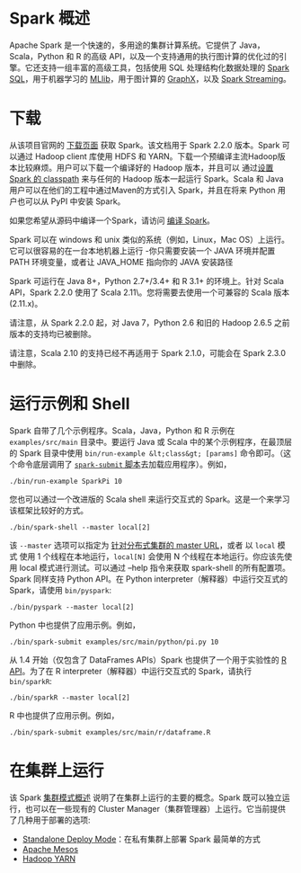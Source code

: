 # Spark 概述

Apache Spark 是一个快速的，多用途的集群计算系统。它提供了 Java，Scala，Python 和 R 的高级 API，以及一个支持通用的执行图计算的优化过的引擎。它还支持一组丰富的高级工具，包括使用 SQL 处理结构化数据处理的 [Spark SQL](sql-programming-guide.html)，用于机器学习的 [MLlib](ml-guide.html)，用于图计算的 [GraphX](graphx-programming-guide.html)，以及 [Spark Streaming](streaming-programming-guide.html)。

# 下载

从该项目官网的 [下载页面](http://spark.apache.org/downloads.html) 获取 Spark。该文档用于 Spark 2.2.0 版本。Spark 可以通过 Hadoop client 库使用 HDFS 和 YARN。下载一个预编译主流Hadoop版本比较麻烦。用户可以下载一个编译好的 Hadoop 版本，并且可以 通过[设置 Spark 的 classpath](hadoop-provided.html) 来与任何的 Hadoop 版本一起运行 Spark。Scala 和 Java 用户可以在他们的工程中通过Maven的方式引入 Spark，并且在将来 Python 用户也可以从 PyPI 中安装 Spark。

如果您希望从源码中编译一个Spark，请访问 [编译 Spark](building-spark.html)。

Spark 可以在 windows 和 unix 类似的系统（例如，Linux，Mac OS）上运行。它可以很容易的在一台本地机器上运行 -你只需要安装一个 JAVA 环境并配置 PATH 环境变量，或者让 JAVA_HOME 指向你的 JAVA 安装路径

Spark 可运行在 Java 8+，Python 2.7+/3.4+ 和 R 3.1+ 的环境上。针对 Scala API，Spark 2.2.0 使用了 Scala 2.11\。您将需要去使用一个可兼容的 Scala 版本 (2.11.x)。

请注意，从 Spark 2.2.0 起，对 Java 7，Python 2.6 和旧的 Hadoop 2.6.5 之前版本的支持均已被删除。

请注意，Scala 2.10 的支持已经不再适用于 Spark 2.1.0，可能会在 Spark 2.3.0 中删除。

# 运行示例和 Shell

Spark 自带了几个示例程序。Scala，Java，Python 和 R 示例在 `examples/src/main` 目录中。要运行 Java 或 Scala 中的某个示例程序，在最顶层的 Spark 目录中使用 `bin/run-example &lt;class&gt; [params]` 命令即可。（这个命令底层调用了 [`spark-submit` 脚本](submitting-applications.html)去加载应用程序）。例如，

```
./bin/run-example SparkPi 10 
```

您也可以通过一个改进版的 Scala shell 来运行交互式的 Spark。这是一个来学习该框架比较好的方式。

```
./bin/spark-shell --master local[2] 
```

该 `--master` 选项可以指定为 [针对分布式集群的 master URL](submitting-applications.html#master-urls)，或者 以 `local` 模式 使用 1 个线程在本地运行，`local[N]` 会使用 N 个线程在本地运行。你应该先使用 local 模式进行测试。可以通过 –help 指令来获取 spark-shell 的所有配置项。Spark 同样支持 Python API。在 Python interpreter（解释器）中运行交互式的 Spark，请使用 `bin/pyspark`:

```
./bin/pyspark --master local[2] 
```

Python 中也提供了应用示例。例如，

```
./bin/spark-submit examples/src/main/python/pi.py 10 
```

从 1.4 开始（仅包含了 DataFrames APIs）Spark 也提供了一个用于实验性的 [R API](sparkr.html)。为了在 R interpreter（解释器）中运行交互式的 Spark，请执行 `bin/sparkR`:

```
./bin/sparkR --master local[2] 
```

R 中也提供了应用示例。例如，

```
./bin/spark-submit examples/src/main/r/dataframe.R 
```

# 在集群上运行

该 Spark [集群模式概述](cluster-overview.html) 说明了在集群上运行的主要的概念。Spark 既可以独立运行，也可以在一些现有的 Cluster Manager（集群管理器）上运行。它当前提供了几种用于部署的选项:

*   [Standalone Deploy Mode](spark-standalone.html)：在私有集群上部署 Spark 最简单的方式
*   [Apache Mesos](running-on-mesos.html)
*   [Hadoop YARN](running-on-yarn.html)
